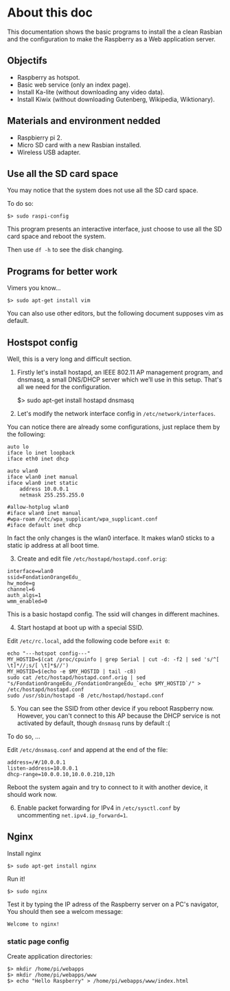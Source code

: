 # About this doc

This documentation shows the basic programs to install the a clean Rasbian
and the configuration to make the Raspberry as a Web application server.


## Objectifs

* Raspberry as hotspot.
* Basic web service (only an index page).
* Install Ka-lite (without downloading any video data).
* Install Kiwix (without downloading Gutenberg, Wikipedia, Wiktionary).


## Materials and environment nedded

* Raspbierry pi 2.
* Micro SD card with a new Rasbian installed.
* Wireless USB adapter.


## Use all the SD card space

You may notice that the system does not use all the SD card space.

To do so:

    $> sudo raspi-config

This program presents an interactive interface,
just choose to use all the SD card space and reboot the system.

Then use `df -h` to see the disk changing.



## Programs for better work

Vimers you know...

    $> sudo apt-get install vim

You can also use other editors, but the following document supposes vim
as default.

## Hostspot config

Well, this is a very long and difficult section.

1. Firstly let's install hostapd, an IEEE 802.11 AP management program,
and dnsmasq, a small DNS/DHCP server which we’ll use in this setup.
That's all we need for the configuration.

    $> sudo apt-get install hostapd dnsmasq

2. Let's modify the network interface config in `/etc/network/interfaces`.

You can notice there are already some configurations, just replace them
by the following:

```
auto lo
iface lo inet loopback
iface eth0 inet dhcp

auto wlan0
iface wlan0 inet manual
iface wlan0 inet static
    address 10.0.0.1
    netmask 255.255.255.0

#allow-hotplug wlan0
#iface wlan0 inet manual
#wpa-roam /etc/wpa_supplicant/wpa_supplicant.conf
#iface default inet dhcp
```

In fact the only changes is the wlan0 interface.
It makes wlan0 sticks to a static ip address at all boot time.


3. Create and edit file `/etc/hostapd/hostapd.conf.orig`:

```
interface=wlan0
ssid=FondationOrangeEdu_
hw_mode=g
channel=6
auth_algs=1
wmm_enabled=0
```

This is a basic hostapd config. The ssid will changes in different machines.


4. Start hostapd at boot up with a special SSID.

Edit `/etc/rc.local`, add the following code before `exit 0`:

```
echo "---hotspot config---"
MY_HOSTID=$(cat /proc/cpuinfo | grep Serial | cut -d: -f2 | sed 's/^[ \t]*//;s/[ \t]*$//')
MY_HOSTID=$(echo -e $MY_HOSTID | tail -c8)
sudo cat /etc/hostapd/hostapd.conf.orig | sed "s/FondationOrangeEdu_/FondationOrangeEdu_`echo $MY_HOSTID`/" > /etc/hostapd/hostapd.conf
sudo /usr/sbin/hostapd -B /etc/hostapd/hostapd.conf
```


5. You can see the SSID from other device if you reboot Raspberry now.
However, you can't connect to this AP because the DHCP service is not
activated by default, though `dnsmasq` runs by default :(

To do so, ...

Edit `/etc/dnsmasq.conf` and append at the end of the file:

```
address=/#/10.0.0.1
listen-address=10.0.0.1
dhcp-range=10.0.0.10,10.0.0.210,12h
```

Reboot the system again and try to connect to it with another device, it should
work now.


6. Enable packet forwarding for IPv4 in `/etc/sysctl.conf`
by uncommenting `net.ipv4.ip_forward=1`.


## Nginx

Install nginx

    $> sudo apt-get install nginx

Run it!

    $> sudo nginx

Test it by typing the IP adress of the Raspberry server on a PC's navigator,
You should then see a welcom message:

    Welcome to nginx!

### static page config

Create application directories:

    $> mkdir /home/pi/webapps
    $> mkdir /home/pi/webapps/www
    $> echo "Hello Raspberry" > /home/pi/webapps/www/index.html




